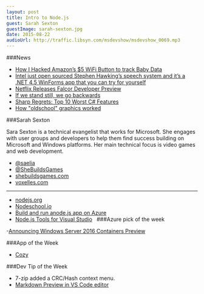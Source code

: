 ```yaml
---
layout: post
title: Intro to Node.js
guest: Sarah Sexton
guestImage: sarah-sexton.jpg
date: 2015-08-22
audioUrl: http://traffic.libsyn.com/msdevshow/msdevshow_0069.mp3
---
```


###News

 - [How I Hacked Amazon’s \$5 WiFi Button to track Baby Data](https://medium.com/@edwardbenson/how-i-hacked-amazon-s-5-wifi-button-to-track-baby-data-794214b0bdd8)
 - [Intel just open sourced Stephen Hawking’s speech system and it’s a .NET 4.5 WinForms app that you can try for yourself](http://blogs.msdn.com/b/cdndevs/archive/2015/08/14/intel-just-open-sourced-stephen-hawking-s-speech-system-and-it-s-a-net-4-5-winforms-app.aspx)
 - [Netflix Releases Falcor Developer Preview](http://techblog.netflix.com/2015/08/falcor-developer-preview.html)
 - [If we stand still, we go backwards](https://jakearchibald.com/2015/if-we-stand-still-we-go-backwards/)
 - [Sharp Regrets: Top 10 Worst C\# Features](http://www.informit.com/articles/article.aspx?p=2425867)
 - [How "oldschool" graphics worked](https://www.youtube.com/watch?v=Tfh0ytz8S0k)

###Sarah Sexton

Sara Sexton is a technical evangelist that works for Microsoft. She engages with user groups and developers to help them find success building on Microsoft and Windows platforms. Her main technical focus is video games and web development.

 - [@saelia](https://twitter.com/Saelia)
 - [@SheBuildsGames](https://twitter.com/shebuildsgames)
 - [shebuildsgames.com](http://shebuildsgames.com/)
 - [voxelles.com](http://voxelles.com/)

--------------------------

 - [nodejs.org](https://nodejs.org/)
 - [Nodeschool.io](http://nodeschool.io/)
 - [Build and run anode.js app on Azure](https://azure.microsoft.com/en-us/documentation/articles/cloud-services-nodejs-develop-deploy-app/)
 - [Node.js Tools for Visual Studio](https://www.visualstudio.com/en-us/features/node-js-vs.aspx)
 
###Azure pick of the week

 -[Announcing Windows Server 2016 Containers Preview](http://weblogs.asp.net/scottgu/announcing-windows-server-2016-containers-preview)

###App of the Week

 - [Cozy](https://www.microsoft.com/store/apps/9NBLGGGZ0697)

###Dev Tip of the Week

 - 7-zip added a CRC/Hash context menu.
 - [Markdown Preview in VS Code editor](https://code.visualstudio.com/docs/languages/markdown)


